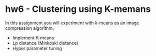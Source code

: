 # hw6 - Clustering using K-memans
In this assignment you will experiment with k-means as an image compression algorithm.
* Implement K-means
* Lp distance (Minkoski distance)
* Hyper parameter tuning
